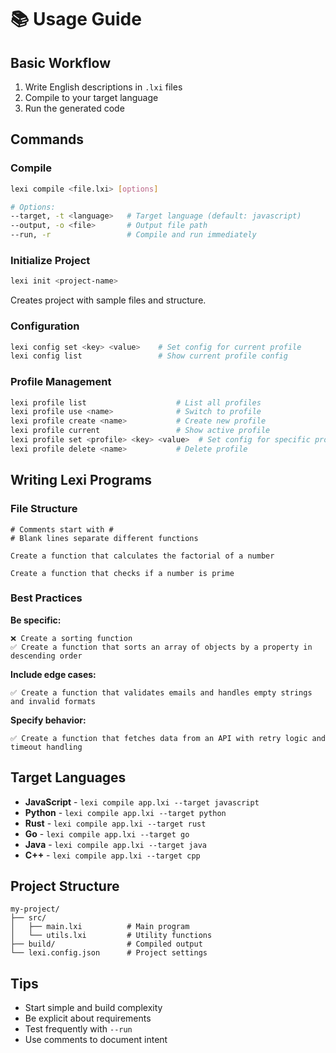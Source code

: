 # 📚 Usage Guide

## Basic Workflow

1. Write English descriptions in `.lxi` files
2. Compile to your target language  
3. Run the generated code

## Commands

### Compile
```bash
lexi compile <file.lxi> [options]

# Options:
--target, -t <language>   # Target language (default: javascript)
--output, -o <file>       # Output file path
--run, -r                 # Compile and run immediately
```

### Initialize Project
```bash
lexi init <project-name>
```

Creates project with sample files and structure.

### Configuration
```bash
lexi config set <key> <value>    # Set config for current profile
lexi config list                 # Show current profile config
```

### Profile Management
```bash
lexi profile list                    # List all profiles
lexi profile use <name>              # Switch to profile
lexi profile create <name>           # Create new profile
lexi profile current                 # Show active profile
lexi profile set <profile> <key> <value>  # Set config for specific profile
lexi profile delete <name>           # Delete profile
```

## Writing Lexi Programs

### File Structure
```
# Comments start with #
# Blank lines separate different functions

Create a function that calculates the factorial of a number

Create a function that checks if a number is prime
```

### Best Practices

**Be specific:**
```
❌ Create a sorting function
✅ Create a function that sorts an array of objects by a property in descending order
```

**Include edge cases:**
```
✅ Create a function that validates emails and handles empty strings and invalid formats
```

**Specify behavior:**
```
✅ Create a function that fetches data from an API with retry logic and timeout handling
```

## Target Languages

- **JavaScript** - `lexi compile app.lxi --target javascript`
- **Python** - `lexi compile app.lxi --target python`
- **Rust** - `lexi compile app.lxi --target rust`
- **Go** - `lexi compile app.lxi --target go`
- **Java** - `lexi compile app.lxi --target java`
- **C++** - `lexi compile app.lxi --target cpp`

## Project Structure

```
my-project/
├── src/
│   ├── main.lxi          # Main program
│   └── utils.lxi         # Utility functions
├── build/                # Compiled output
└── lexi.config.json      # Project settings
```

## Tips

- Start simple and build complexity
- Be explicit about requirements
- Test frequently with `--run`
- Use comments to document intent